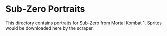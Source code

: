 # Sub-Zero Portraits

This directory contains portraits for Sub-Zero from Mortal Kombat 1.
Sprites would be downloaded here by the scraper.
